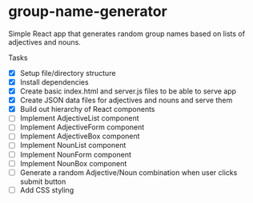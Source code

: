# group-name-generator
Simple React app that generates random group names based on lists of adjectives and nouns.

Tasks
- [x] Setup file/directory structure
- [x] Install dependencies
- [x] Create basic index.html and server.js files to be able to serve app
- [x] Create JSON data files for adjectives and nouns and serve them
- [x] Build out hierarchy of React components
- [ ] Implement AdjectiveList component 
- [ ] Implement AdjectiveForm component
- [ ] Implement AdjectiveBox component
- [ ] Implement NounList component 
- [ ] Implement NounForm component
- [ ] Implement NounBox component
- [ ] Generate a random Adjective/Noun combination when user clicks submit button
- [ ] Add CSS styling
